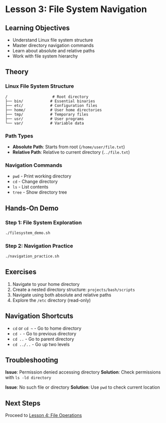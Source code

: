 # Lesson 3: File System Navigation

## Learning Objectives
- Understand Linux file system structure
- Master directory navigation commands
- Learn about absolute and relative paths
- Work with file system hierarchy

## Theory

### Linux File System Structure
```
/                    # Root directory
├── bin/            # Essential binaries
├── etc/            # Configuration files
├── home/           # User home directories
├── tmp/            # Temporary files
├── usr/            # User programs
└── var/            # Variable data
```

### Path Types
- **Absolute Path**: Starts from root (`/home/user/file.txt`)
- **Relative Path**: Relative to current directory (`../file.txt`)

### Navigation Commands
- `pwd` - Print working directory
- `cd` - Change directory
- `ls` - List contents
- `tree` - Show directory tree

## Hands-On Demo

### Step 1: File System Exploration
```bash
./filesystem_demo.sh
```

### Step 2: Navigation Practice
```bash
./navigation_practice.sh
```

## Exercises

1. Navigate to your home directory
2. Create a nested directory structure: `projects/bash/scripts`
3. Navigate using both absolute and relative paths
4. Explore the `/etc` directory (read-only)

## Navigation Shortcuts
- `cd` or `cd ~` - Go to home directory
- `cd -` - Go to previous directory
- `cd ..` - Go to parent directory
- `cd ../..` - Go up two levels

## Troubleshooting

**Issue**: Permission denied accessing directory
**Solution**: Check permissions with `ls -ld directory`

**Issue**: No such file or directory
**Solution**: Use `pwd` to check current location

## Next Steps
Proceed to [Lesson 4: File Operations](../../module2/lesson4-file-operations/README.md)
